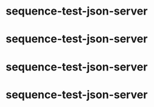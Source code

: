 # sequence-test-json-server
# sequence-test-json-server
# sequence-test-json-server
# sequence-test-json-server
